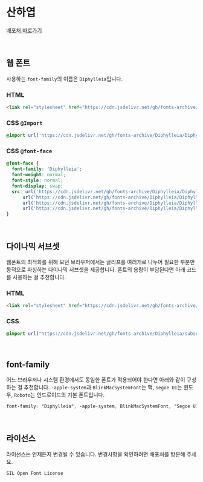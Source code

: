 # 산하엽

[배포처 바로가기](https://fonts.google.com/specimen/Diphylleia)

&nbsp;

## 웹 폰트

사용하는 `font-family`의 이름은 `Diphylleia`입니다.

### HTML

```html
<link rel="stylesheet" href="https://cdn.jsdelivr.net/gh/fonts-archive/Diphylleia/Diphylleia.css" type="text/css"/>
```

### CSS `@Import`

```css
@import url('https://cdn.jsdelivr.net/gh/fonts-archive/Diphylleia/Diphylleia.css');
```

### CSS `@font-face`

```css
@font-face {
  font-family: 'Diphylleia';
  font-weight: normal;
  font-style: normal;
  font-display: swap;
  src: url('https://cdn.jsdelivr.net/gh/fonts-archive/Diphylleia/Diphylleia-Regular.woff2') format('woff2'),
      url('https://cdn.jsdelivr.net/gh/fonts-archive/Diphylleia/Diphylleia-Regular.woff') format('woff'),
      url('https://cdn.jsdelivr.net/gh/fonts-archive/Diphylleia/Diphylleia-Regular.otf') format('opentype'),
      url('https://cdn.jsdelivr.net/gh/fonts-archive/Diphylleia/Diphylleia-Regular.ttf') format('truetype');
}
```

&nbsp;

## 다이나믹 서브셋

웹폰트의 최적화를 위해 모던 브라우저에서는 글리프를 여러개로 나누어 필요한 부분만 동적으로 파싱하는 다이나믹 서브셋을 제공합니다. 폰트의 용량이 부담된다면 아래 코드를 사용하는 걸 추천합니다.

### HTML

```html
<link rel="stylesheet" href="https://cdn.jsdelivr.net/gh/fonts-archive/Diphylleia/subsets/Diphylleia-dynamic-subset.css" type="text/css"/>
```

### CSS

```css
@import url("https://cdn.jsdelivr.net/gh/fonts-archive/Diphylleia/subsets/Diphylleia-dynamic-subset.css");
```

&nbsp;

## font-family

어느 브라우저나 시스템 환경에서도 동일한 폰트가 적용되어야 한다면 아래와 같이 구성하는 걸 추천합니다. `-apple-system`과 `BlinkMacSystemFont`는 맥, `Segoe UI`는 윈도우, `Roboto`는 안드로이드의 기본 폰트입니다.

```css
font-family: "Diphylleia", -apple-system, BlinkMacSystemFont, "Segoe UI",Roboto, Oxygen, Ubuntu, Cantarell, "Open Sans", "Helvetica Neue", sans-serif;
```

&nbsp;

## 라이선스

라이선스는 언제든지 변경될 수 있습니다. 변경사항을 확인하려면 배포처를 방문해 주세요.

```
SIL Open Font License
```
